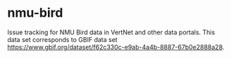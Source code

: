 # nmu-bird
Issue tracking for NMU Bird data in VertNet and other data portals. This data set corresponds to GBIF data set https://www.gbif.org/dataset/f62c330c-e9ab-4a4b-8887-67b0e2888a28.
